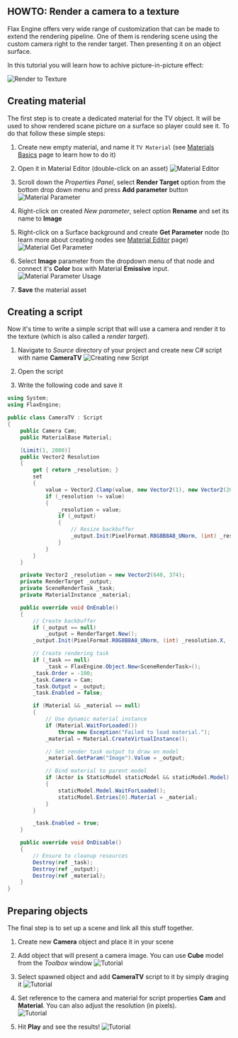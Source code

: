 ## HOWTO: Render a camera to a texture

Flax Engine offers very wide range of customization that can be made to extend the rendering pipeline. One of them is rendering scene using the custom camera right to the render target. Then presenting it on an object surface.

In this tutorial you will learn how to achive picture-in-picture effect:

![Render to Texture](media/picture-in-picture.png)

## Creating material

The first step is to create a dedicated material for the TV object. It will be used to show rendered scane picture on a surface so player could see it. To do that follow these simple steps:

1. Create new empty material, and name it `TV Material` (see [Materials Basics](../materials/basics/index.md) page to learn how to do it)

2. Open it in Material Editor (double-click on an asset)
   ![Material Editor](media/picture-in-picture-2.jpg)

3. Scroll down the *Properties Panel*, select **Render Target** option from the bottom drop down menu and press **Add parameter** button
   <br>![Material Parameter](media/picture-in-picture-3.jpg)

4. Right-click on created *New parameter*, select option **Rename** and set its name to **Image**

5. Right-click on a Surface background and create **Get Parameter** node (to learn more about creating nodes see [Material Editor](../materials/material-editor/index.md) page)
   ![Material Get Parameter](media/picture-in-picture-4.jpg)

6. Select **Image** parameter from the dropdown menu of that node and connect it's **Color** box with Material **Emissive** input.
   <br>![Material Parameter Usage](media/picture-in-picture-5.jpg)

7. **Save** the material asset

## Creating a script

Now it's time to write a simple script that will use a camera and render it to the texture (which is also called a *render target*).

1. Navigate to *Source* directory of your project and create new C# script with name **CameraTV**
   ![Creating new Script](media/picture-in-picture-6.jpg)

2. Open the script

3. Write the following code and save it

```cs
using System;
using FlaxEngine;

public class CameraTV : Script
{
    public Camera Cam;
    public MaterialBase Material;

    [Limit(1, 2000)]
    public Vector2 Resolution
    {
        get { return _resolution; }
        set
        {
            value = Vector2.Clamp(value, new Vector2(1), new Vector2(2000));
            if (_resolution != value)
            {
                _resolution = value;
                if (_output)
                {
                    // Resize backbuffer
                    _output.Init(PixelFormat.R8G8B8A8_UNorm, (int) _resolution.X, (int) _resolution.Y);
                }
            }
        }
    }

    private Vector2 _resolution = new Vector2(640, 374);
    private RenderTarget _output;
    private SceneRenderTask _task;
    private MaterialInstance _material;

    public override void OnEnable()
    {
        // Create backbuffer
        if (_output == null)
            _output = RenderTarget.New();
        _output.Init(PixelFormat.R8G8B8A8_UNorm, (int) _resolution.X, (int) _resolution.Y);

        // Create rendering task
        if (_task == null)
            _task = FlaxEngine.Object.New<SceneRenderTask>();
        _task.Order = -100;
        _task.Camera = Cam;
        _task.Output = _output;
        _task.Enabled = false;

        if (Material && _material == null)
        {
            // Use dynamic material instance
            if (Material.WaitForLoaded())
                throw new Exception("Failed to load material.");
            _material = Material.CreateVirtualInstance();

            // Set render task output to draw on model
            _material.GetParam("Image").Value = _output;

            // Bind material to parent model
            if (Actor is StaticModel staticModel && staticModel.Model)
            {
                staticModel.Model.WaitForLoaded();
                staticModel.Entries[0].Material = _material;
            }
        }

        _task.Enabled = true;
    }

    public override void OnDisable()
    {
        // Ensure to cleanup resources
        Destroy(ref _task);
        Destroy(ref _output);
        Destroy(ref _material);
    }
}
```

## Preparing objects

The final step is to set up a scene and link all this stuff together.

1. Create new **Camera** object and place it in your scene
2. Add object that will present a camera image. You can use **Cube** model from the *Toolbox* window
   ![Tutorial](media/picture-in-picture-7.jpg)

3. Select spawned object and add **CameraTV** script to it by simply draging it
   ![Tutorial](media/picture-in-picture-8.jpg)

4. Set reference to the camera and material for script properties **Cam** and **Material**. You can also adjust the resolution (in pixels).
   <br>![Tutorial ](media/picture-in-picture-9.jpg)

5. Hit **Play** and see the results!
   ![Tutorial ](media/picture-in-picture-10.jpg)
